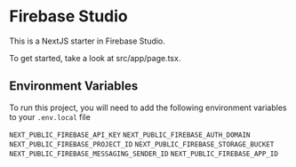 # Firebase Studio

This is a NextJS starter in Firebase Studio.

To get started, take a look at src/app/page.tsx.

## Environment Variables

To run this project, you will need to add the following environment variables to your `.env.local` file

`NEXT_PUBLIC_FIREBASE_API_KEY`
`NEXT_PUBLIC_FIREBASE_AUTH_DOMAIN`
`NEXT_PUBLIC_FIREBASE_PROJECT_ID`
`NEXT_PUBLIC_FIREBASE_STORAGE_BUCKET`
`NEXT_PUBLIC_FIREBASE_MESSAGING_SENDER_ID`
`NEXT_PUBLIC_FIREBASE_APP_ID`
